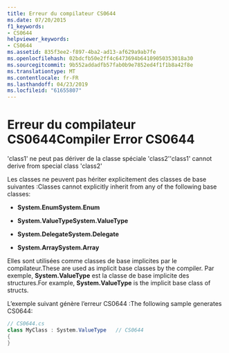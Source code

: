 ```yaml
---
title: Erreur du compilateur CS0644
ms.date: 07/20/2015
f1_keywords:
- CS0644
helpviewer_keywords:
- CS0644
ms.assetid: 835f3ee2-f897-4ba2-ad13-af629a9ab7fe
ms.openlocfilehash: 02bdcfb50e2ff4c6473694b64109050353018a30
ms.sourcegitcommit: 9b552addadfb57fab0b9e7852ed4f1f1b8a42f8e
ms.translationtype: MT
ms.contentlocale: fr-FR
ms.lasthandoff: 04/23/2019
ms.locfileid: "61655807"
---
```

# <a name="compiler-error-cs0644"></a><span data-ttu-id="8c044-102">Erreur du compilateur CS0644</span><span class="sxs-lookup"><span data-stu-id="8c044-102">Compiler Error CS0644</span></span>
<span data-ttu-id="8c044-103">'class1' ne peut pas dériver de la classe spéciale 'class2'</span><span class="sxs-lookup"><span data-stu-id="8c044-103">'class1' cannot derive from special class 'class2'</span></span>  
  
 <span data-ttu-id="8c044-104">Les classes ne peuvent pas hériter explicitement des classes de base suivantes :</span><span class="sxs-lookup"><span data-stu-id="8c044-104">Classes cannot explicitly inherit from any of the following base classes:</span></span>  
  
-   <span data-ttu-id="8c044-105">**System.Enum**</span><span class="sxs-lookup"><span data-stu-id="8c044-105">**System.Enum**</span></span>  
  
-   <span data-ttu-id="8c044-106">**System.ValueType**</span><span class="sxs-lookup"><span data-stu-id="8c044-106">**System.ValueType**</span></span>  
  
-   <span data-ttu-id="8c044-107">**System.Delegate**</span><span class="sxs-lookup"><span data-stu-id="8c044-107">**System.Delegate**</span></span>  
  
-   <span data-ttu-id="8c044-108">**System.Array**</span><span class="sxs-lookup"><span data-stu-id="8c044-108">**System.Array**</span></span>  
  
 <span data-ttu-id="8c044-109">Elles sont utilisées comme classes de base implicites par le compilateur.</span><span class="sxs-lookup"><span data-stu-id="8c044-109">These are used as implicit base classes by the compiler.</span></span> <span data-ttu-id="8c044-110">Par exemple, **System.ValueType** est la classe de base implicite des structures.</span><span class="sxs-lookup"><span data-stu-id="8c044-110">For example, **System.ValueType** is the implicit base class of structs.</span></span>  
  
 <span data-ttu-id="8c044-111">L’exemple suivant génère l’erreur CS0644 :</span><span class="sxs-lookup"><span data-stu-id="8c044-111">The following sample generates CS0644:</span></span>  
  
```csharp  
// CS0644.cs  
class MyClass : System.ValueType   // CS0644  
{  
}  
```

